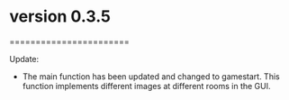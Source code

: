 # version 0.3.5
=======================

Update:


*	The main function has been updated and changed to gamestart. This function implements different images at different rooms in the GUI.



